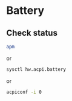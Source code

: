# Battery

## Check status

```sh
apm
```

or

```sh
sysctl hw.acpi.battery
```

or

```sh
acpiconf -i 0
```
